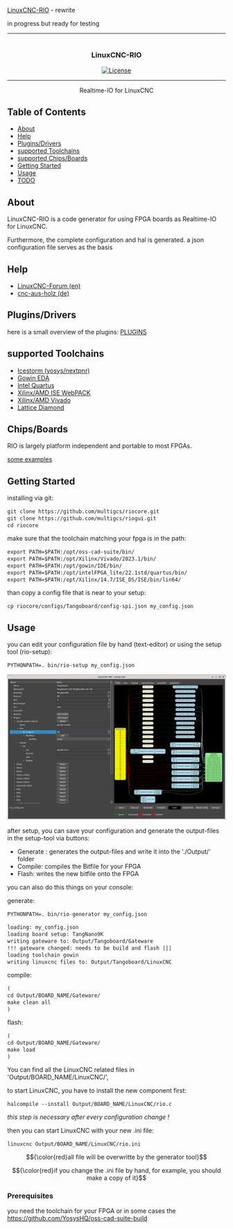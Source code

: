 [LinuxCNC-RIO](https://github.com/multigcs/LinuxCNC-RIO) - rewrite

in progress but ready for testing

---


# 

<h3 align="center">LinuxCNC-RIO</h3>

<div align="center">

  [![License](https://img.shields.io/badge/license-GPL2-blue.svg)](/LICENSE)

</div>

---

<p align="center"> Realtime-IO for LinuxCNC<br></p>

## Table of Contents
- [About](#about)
- [Help](#help)
- [Plugins/Drivers](#plugins)
- [supported Toolchains](#toolchains)
- [supported Chips/Boards](#chips)
- [Getting Started](#getting_started)
- [Usage](#usage)
- [TODO](../TODO.md)

## About <a name = "about"></a>

LinuxCNC-RIO is a code generator for using FPGA boards as Realtime-IO for LinuxCNC.

Furthermore, the complete configuration and hal is generated.
a json configuration file serves as the basis

## Help <a name = "help"></a>

* [LinuxCNC-Forum (en)](https://forum.linuxcnc.org/18-computer/49142-linuxcnc-rio-realtimeio-for-linuxcnc-based-on-fpga-ice40-ecp5)
* [cnc-aus-holz (de)](https://www.cnc-aus-holz.at/)


## Plugins/Drivers <a name = "plugins"></a>
here is a small overview of the plugins: [PLUGINS](PLUGINS.md)

## supported Toolchains <a name = "toolchains"></a>

* [Icestorm (yosys/nextpnr)](https://github.com/YosysHQ/oss-cad-suite-build)
* [Gowin EDA](https://www.gowinsemi.com/en/support/home/)
* [Intel Quartus](https://www.intel.de/content/www/de/de/products/details/fpga/development-tools/quartus-prime.html)
* [Xilinx/AMD ISE WebPACK](https://www.xilinx.com/products/design-tools/ise-design-suite/ise-webpack.html)
* [Xilinx/AMD Vivado](https://www.xilinx.com/products/design-tools/vivado.html)
* [Lattice Diamond](https://www.latticesemi.com/latticediamond)

## Chips/Boards <a name = "chips"></a>

RIO is largely platform independent and portable to most FPGAs.

[some examples](riocore/boards)


## Getting Started <a name = "getting_started"></a>

installing via git:
```
git clone https://github.com/multigcs/riocore.git
git clone https://github.com/multigcs/riogui.git
cd riocore
```

make sure that the toolchain matching your fpga is in the path:
```
export PATH=$PATH:/opt/oss-cad-suite/bin/
export PATH=$PATH:/opt/Xilinx/Vivado/2023.1/bin/
export PATH=$PATH:/opt/gowin/IDE/bin/
export PATH=$PATH:/opt/intelFPGA_lite/22.1std/quartus/bin/
export PATH=$PATH:/opt/Xilinx/14.7/ISE_DS/ISE/bin/lin64/
```

than copy a config file that is near to your setup:
```
cp riocore/configs/Tangoboard/config-spi.json my_config.json
```

## Usage <a name="usage"></a>

you can edit your configuration file by hand (text-editor) or using the setup tool (rio-setup):
```
PYTHONPATH=. bin/rio-setup my_config.json
```

![basic setup](./doc/images/basic_setup.png)


after setup, you can save your configuration and generate the output-files in the setup-tool via buttons:

* Generate : generates the output-files and write it into the './Output/' folder
* Compile: compiles the Bitfile for your FPGA
* Flash: writes the new bitfile onto the FPGA

you can also do this things on your console:

generate:
```
PYTHONPATH=. bin/rio-generator my_config.json
```
```
loading: my_config.json
loading board setup: TangNano9K
writing gateware to: Output/Tangoboard/Gateware
!!! gateware changed: needs to be build and flash |||
loading toolchain gowin
writing linuxcnc files to: Output/Tangoboard/LinuxCNC
```
compile:
```
(
cd Output/BOARD_NAME/Gateware/
make clean all
)
```

flash:
```
(
cd Output/BOARD_NAME/Gateware/
make load
)
```

You can find all the LinuxCNC related files in 'Output/BOARD_NAME/LinuxCNC/',

to start LinuxCNC, you have to install the new component first:
```
halcompile --install Output/BOARD_NAME/LinuxCNC/rio.c
```
*this step is necessary after every configuration change !*


then you can start LinuxCNC with your new .ini file:
```
linuxcnc Output/BOARD_NAME/LinuxCNC/rio.ini
```
$${\color{red}all file will be overwritte by the generator tool}$$

$${\color{red}if you change the .ini file by hand, for example, you should make a copy of it}$$



### Prerequisites
you need the toolchain for your FPGA or in some cases the https://github.com/YosysHQ/oss-cad-suite-build


